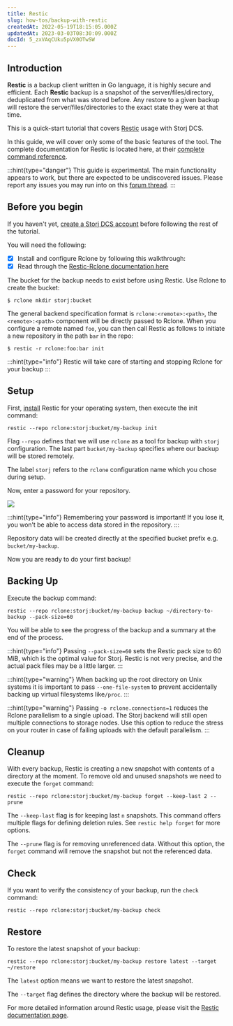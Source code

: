 ```yaml
---
title: Restic
slug: how-tos/backup-with-restic
createdAt: 2022-05-19T18:15:05.000Z
updatedAt: 2023-03-03T08:30:09.000Z
docId: 5_zxVAqCUku5pVX0OTwSW
---
```


## Introduction

**Restic** is a backup client written in Go language, it is highly secure and efficient. Each **Restic** backup is a snapshot of the server/files/directory, deduplicated from what was stored before. Any restore to a given backup will restore the server/files/directories to the exact state they were at that time.

This is a quick-start tutorial that covers [Restic](https://restic.net) usage with Storj DCS.&#x20;

In this guide, we will cover only some of the basic features of the tool.  The complete documentation for Restic is located here, at their [complete command reference](https://restic.readthedocs.io/en/latest/manual_rest.html).

:::hint{type="danger"}
This guide is experimental. The main functionality appears to work, but there are expected to be undiscovered issues. Please report any issues you may run into on this [forum thread](https://forum.storj.io/t/two-more-tech-previews-rclone-and-restic/6072).
:::

## Before you begin

If you haven't yet, [create a Storj DCS account](https://www.storj.io/signup) before following the rest of the tutorial.

You will need the following:

*   [x] Install and configure Rclone by following this walkthrough: [](docId\:LdrqSoECrAyE_LQMvj3aF)
*   [x] Read through the [Restic-Rclone documentation here](https://restic.readthedocs.io/en/latest/030_preparing_a_new_repo.html#other-services-via-rclone)

The bucket for the backup needs to exist before using Restic. Use Rclone to create the bucket:

```Text
$ rclone mkdir storj:bucket
```

The general backend specification format is `rclone:<remote>:<path>`, the `<remote>:<path>` component will be directly passed to Rclone. When you configure a remote named `foo`, you can then call Restic as follows to initiate a new repository in the path `bar` in the repo:

```Text
$ restic -r rclone:foo:bar init
```

:::hint{type="info"}
Restic will take care of starting and stopping Rclone for your backup
:::

## Setup

First, [install](https://restic.readthedocs.io/en/stable/020_installation.html) Restic for your operating system, then execute the init command:

```Text
restic --repo rclone:storj:bucket/my-backup init
```

Flag `--repo` defines that we will use  `rclone` as a tool for backup with `storj` configuration. The last part `bucket/my-backup` specifies where our backup will be stored remotely.&#x20;

The label `storj` refers to the `rclone` configuration name which you chose during setup.&#x20;

Now, enter a password for your repository.

![](https://archbee-image-uploads.s3.amazonaws.com/kv3plx2xmXcUGcVl4Lttj/9Pwnr8Xm5xOZElCIB8OzE_restic.png)

:::hint{type="info"}
Remembering your password is important! If you lose it, you won’t be able to access data stored in the repository.
:::

Repository data will be created directly at the specified bucket prefix e.g. `bucket/my-backup`.

Now you are ready to do your first backup!

## Backing Up

Execute the backup command:&#x20;

```Text
restic --repo rclone:storj:bucket/my-backup backup ~/directory-to-backup --pack-size=60
```

You will be able to see the progress of the backup and a summary at the end of the process.

:::hint{type="info"}
Passing `--pack-size=60` sets the Restic pack size to 60 MiB, which is the optimal value for Storj. Restic is not very precise, and the actual pack files may be a little larger.
:::

:::hint{type="warning"}
When backing up the root directory on Unix systems it is important to pass `--one-file-system` to prevent accidentally backing up virtual filesystems like`/proc`.
:::

:::hint{type="warning"}
Passing `-o rclone.connections=1` reduces the Rclone parallelism to a single upload. The Storj backend will still open multiple connections to storage nodes. Use this option to reduce the stress on your router in case of failing uploads with the default parallelism.
:::

## Cleanup

With every backup, Restic is creating a new snapshot with contents of a directory at the moment. To remove old and unused snapshots we need to execute the `forget` command:

```Text
restic --repo rclone:storj:bucket/my-backup forget --keep-last 2 --prune
```

The `--keep-last` flag is for keeping last `n` snapshots. This command offers multiple flags for defining deletion rules. See `restic help forget` for more options.

The `--prune` flag is for removing unreferenced data. Without this option, the `forget` command will remove the snapshot but not the referenced data.

## Check

If you want to verify the consistency of your backup, run the `check` command:

```Text
restic --repo rclone:storj:bucket/my-backup check
```

## Restore

To restore the latest snapshot of your backup:

```Text
restic --repo rclone:storj:bucket/my-backup restore latest --target ~/restore
```

The `latest` option means we want to restore the latest snapshot.&#x20;

The `--target` flag defines the directory where the backup will be restored.

For more detailed information around Restic usage, please visit the [Restic documentation page](https://restic.readthedocs.io).

